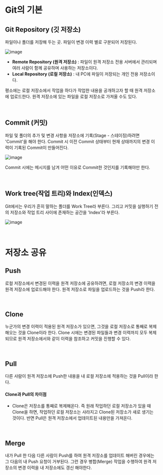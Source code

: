 # Git의 기본

## Git Repository (깃 저장소)

파일이나 폴더를 저장해 두는 곳. 파일이 변경 이력 별로 구분되어 저장된다.

![image](https://user-images.githubusercontent.com/86772949/228548666-71a3e4eb-9328-4956-8b44-388562c1eb52.png)


- **Remote Repository (원격 저장소)** : 파일이 원격 저장소 전용 서버에서 관리되며 여러 사람이 함께 공유하며 사용하는 저장소이다.
- **Local Repository (로컬 저장소)** : 내 PC에 파일이 저장되는 개인 전용 저장소이다.

평소에는 로컬 저장소에서 작업을 하다가 작업한 내용을 공개하고자 할 때 원격 저장소에 업로드한다.
원격 저장소에 있는 파일을 로컬 저장소로 가져올 수도 있다.

<br/>

## Commit (커밋)

파일 및 폴더의 추가 및 변경 사항을 저장소에 기록(Stage - 스테이징)하려면 'Commit'을 해야 한다.
Commit 시 이전 Commit 상태부터 현재 상태까지의 변경 이력이 기록된 Commit이 만들어진다.

![image](https://user-images.githubusercontent.com/86772949/228550617-5edce818-e03d-4c25-a356-3d057765c6a8.png)

Commit 시에는 메시지를 남겨 어떤 이유로 Commit한 것인지를 기록해야만 한다.

<br/>

## Work tree(작업 트리)와 Index(인덱스)

Git에서는 우리가 흔히 말하는 폴더를 Work Tree라 부른다. 그리고 커밋을 실행하기 전의 저장소와 작업 트리 사이에 존재하는 공간을 'Index'라 부른다.

![image](https://user-images.githubusercontent.com/86772949/228551666-abc9ddbe-7746-479d-9510-c9133600942f.png)


<br/>

# 저장소 공유

## Push

로컬 저장소에서 변경된 이력을 원격 저장소에 공유하려면, 로컬 저장소의 변경 이력을 원격 저장소에 업로드해야 한다.
원격 저장소로 파일을 업로드하는 것을 Push라 한다.

<br/>

## Clone

누군가의 변경 이력이 적용된 원격 저장소가 있으면, 그것을 로컬 저장소로 통째로 복제해오는 것을 Clone이라 한다.
Clone 시에는 변경된 파일들과 변경 이력까지 모두 복제되므로 원격 저장소에서와 같이 이력을 참조하고 커밋을 진행할 수 있다.

<br/>

## Pull

다른 사람이 원격 저장소에 Push한 내용을 내 로컬 저장소에 적용하는 것을 Pull이라 한다.

#### Clone과 Pull의 차이점
- Clone은 저장소를 통째로 복제해온다. 즉 원래 작업하던 로컬 저장소가 있을 때 Clone을 하면, 작업하던 로컬 저장소는 사라지고 Clone된 저장소가 새로 생기는 것이다. 반면 Pull은 원격 저장소에서 업데이트된 내용만을 가져온다.
  
<br/>

## Merge
내가 Pull 한 다음 다른 사람이 Push를 하여 원격 저장소를 업데이트 해버린 경우에는 그 다음의 내 Push 요청이 거부된다.
그런 경우 병합(Merge) 작업을 수행하여 원격 저장소의 변경 이력을 내 저장소에도 갱신 해야한다.
